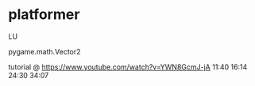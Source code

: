 # platformer

LU

pygame.math.Vector2

tutorial @ https://www.youtube.com/watch?v=YWN8GcmJ-jA
11:40
16:14
24:30
34:07